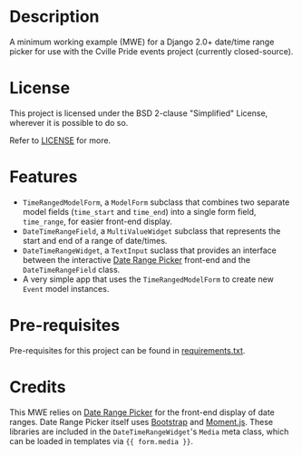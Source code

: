 # Description
A minimum working example (MWE) for a Django 2.0+ date/time range picker for
use with the Cville Pride events project (currently closed-source).

# License
This project is licensed under the BSD 2-clause "Simplified" License, wherever it
is possible to do so.

Refer to [LICENSE](LICENSE) for more.

# Features

 - `TimeRangedModelForm`, a `ModelForm` subclass that combines two separate
   model fields (`time_start` and `time_end`) into a single form field,
   `time_range`, for easier front-end display.
 - `DateTimeRangeField`, a `MultiValueWidget` subclass that represents the start
   and end of a range of date/times.
 - `DateTimeRangeWidget`, a `TextInput` suclass that provides an interface
   between the interactive [Date Range Picker](http://www.daterangepicker.com/) 
   front-end and the `DateTimeRangeField` class.
 - A very simple app that uses the `TimeRangedModelForm` to create new `Event`
   model instances.

# Pre-requisites
Pre-requisites for this project can be found in [requirements.txt](requirements.txt).

# Credits
This MWE relies on [Date Range Picker](http://www.daterangepicker.com/) for the
front-end display of date ranges. Date Range Picker itself uses
[Bootstrap](https://getbootstrap.com/) and [Moment.js](https://momentjs.com/).
These libraries are included in the `DateTimeRangeWidget`'s `Media` meta class,
which can be loaded in templates via `{{ form.media }}`.
